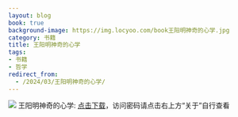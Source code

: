 ```yaml
---
layout: blog
book: true
background-image: https://img.locyoo.com/book王阳明神奇的心学.jpg
category: 书籍
title: 王阳明神奇的心学
tags:
- 书籍
- 哲学
redirect_from:
  - /2024/03/王阳明神奇的心学/
---
```

![](https://img.locyoo.com/book王阳明神奇的心学.jpg)
王阳明神奇的心学: <a name = "ref1" href="https://url18.ctfile.com/f/50983618-1063935683-42cbbd?p=3619">点击下载</a>，访问密码请点击右上方“关于”自行查看